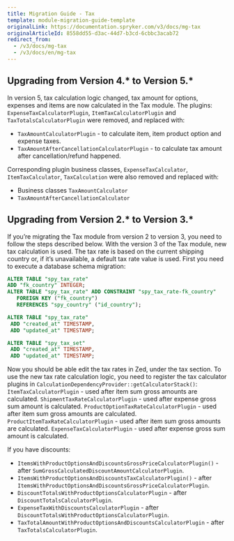 ```yaml
---
title: Migration Guide - Tax
template: module-migration-guide-template
originalLink: https://documentation.spryker.com/v3/docs/mg-tax
originalArticleId: 8558dd55-d3ac-44d7-b3cd-6cbbc3acab72
redirect_from:
  - /v3/docs/mg-tax
  - /v3/docs/en/mg-tax
---
```


## Upgrading from Version 4.* to Version 5.*

In version 5, tax calculation logic changed, tax amount for options, expenses and items are now calculated in the Tax module. 
The plugins: `ExpenseTaxCalculatorPlugin`, `ItemTaxCalculatorPlugin` and `TaxTotalsCalculatorPlugin` were removed, and replaced with:

* `TaxAmountCalculatorPlugin` - to calculate item, item product option and expense taxes. 
* `TaxAmountAfterCancellationCalculatorPlugin` - to calculate tax amount after cancellation/refund happened.

Corresponding plugin business classes, `ExpenseTaxCalculator`, `ItemTaxCalculator`, `TaxCalculation` were also removed and replaced with:
* Business classes `TaxAmountCalculator` 
* `TaxAmountAfterCancellationCalculator` 

## Upgrading from Version 2.* to Version 3.*

If you’re migrating the Tax module from version 2 to version 3, you need to follow the steps described below.
With the version 3 of the Tax module, new tax calculation is used. The tax rate is based on the current shipping country or, if it’s unavailable, a default tax rate value is used.
First you need to execute a database schema migration:
```sql
ALTER TABLE "spy_tax_rate"
ADD "fk_country" INTEGER;
ALTER TABLE "spy_tax_rate" ADD CONSTRAINT "spy_tax_rate-fk_country"
   FOREIGN KEY ("fk_country")
   REFERENCES "spy_country" ("id_country");

ALTER TABLE "spy_tax_rate"
 ADD "created_at" TIMESTAMP,
 ADD "updated_at" TIMESTAMP;

ALTER TABLE "spy_tax_set"
 ADD "created_at" TIMESTAMP,
 ADD "updated_at" TIMESTAMP;
 ```
 
Now you should be able edit the tax rates in Zed, under the tax section.
To use the new tax rate calculation logic, you need to register the tax calculator plugins in `CalculationDependencyProvider::getCalculatorStack()`:
`ItemTaxCalculatorPlugin` - used after item sum gross amounts are calculated.
`ShipmentTaxRateCalculatorPlugin` - used after expense gross sum amount is calculated.
`ProductOptionTaxRateCalculatorPlugin` - used after item sum gross amounts are calculated.
`ProductItemTaxRateCalculatorPlugin` - used after item sum gross amounts are calculated.
`ExpenseTaxCalculatorPlugin` - used after expense gross sum amount is calculated.

If you have discounts:

* `ItemsWithProductOptionsAndDiscountsGrossPriceCalculatorPlugin()` - after `SumGrossCalculatedDiscountAmountCalculatorPlugin`.
* `ItemsWithProductOptionsAndDiscountsTaxCalculatorPlugin()` - after `ItemsWithProductOptionsAndDiscountsGrossPriceCalculatorPlugin`.
* `DiscountTotalsWithProductOptionsCalculatorPlugin` - after `DiscountTotalsCalculatorPlugin`.
* `ExpenseTaxWithDiscountsCalculatorPlugin` - after `DiscountTotalsWithProductOptionsCalculatorPlugin`.
* `TaxTotalAmountWithProductOptionsAndDiscountsCalculatorPlugin` - after `TaxTotalsCalculatorPlugin`.

<!--**See also:**
Get a general idea about Tax Module-->
